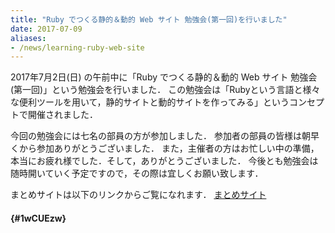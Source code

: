 ```yaml
---
title: "Ruby でつくる静的＆動的 Web サイト 勉強会(第一回)を行いました"
date: 2017-07-09
aliases:
- /news/learning-ruby-web-site
---
```


2017年7月2日(日) の午前中に「Ruby でつくる静的＆動的 Web サイト 勉強会(第一回)」という勉強会を行いました．
この勉強会は「Rubyという言語と様々な便利ツールを用いて，静的サイトと動的サイトを作ってみる」というコンセプトで開催されました．

今回の勉強会には七名の部員の方が参加しました．
参加者の部員の皆様は朝早くから参加ありがとうございました．
また，主催者の方はお忙しい中の準備，本当にお疲れ様でした．そして，ありがとうございました．
今後とも勉強会は随時開いていく予定ですので，その際は宜しくお願い致します．

まとめサイトは以下のリンクからご覧になれます．
[まとめサイト](https://scrapbox.io/iggg/Ruby_でつくる静的＆動的_Web_サイト_勉強会_仮_)

####  {#1wCUEzw}
